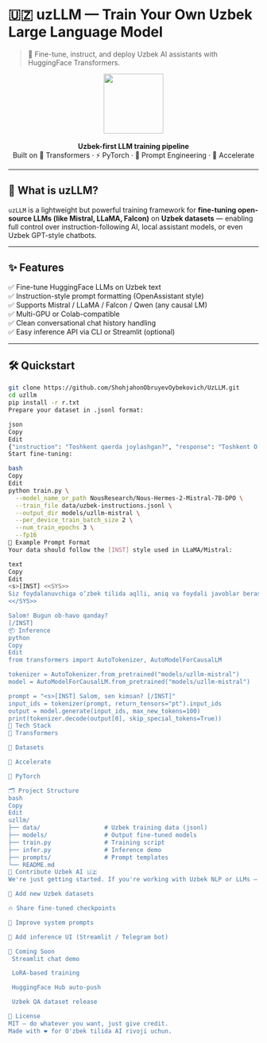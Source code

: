 # 🇺🇿 uzLLM — Train Your Own Uzbek Large Language Model  
> 🧠 Fine-tune, instruct, and deploy Uzbek AI assistants with HuggingFace Transformers.

<div align="center">
  <img src="https://huggingface.co/datasets/huggingface/brand-assets/resolve/main/hf-logo.png" width="120" />
  <br/><br/>
  <strong>Uzbek-first LLM training pipeline</strong><br/>
  Built on 🤗 Transformers · ⚡ PyTorch · 🧪 Prompt Engineering · 🚀 Accelerate
</div>

---

## 📌 What is uzLLM?

`uzLLM` is a lightweight but powerful training framework for **fine-tuning open-source LLMs (like Mistral, LLaMA, Falcon)** on **Uzbek datasets** — enabling full control over instruction-following AI, local assistant models, or even Uzbek GPT-style chatbots.

---

## ✨ Features

✅ Fine-tune HuggingFace LLMs on Uzbek text  
✅ Instruction-style prompt formatting (OpenAssistant style)  
✅ Supports Mistral / LLaMA / Falcon / Qwen (any causal LM)  
✅ Multi-GPU or Colab-compatible  
✅ Clean conversational chat history handling  
✅ Easy inference API via CLI or Streamlit (optional)

---

## 🛠️ Quickstart

```bash
git clone https://github.com/ShohjahonObruyevOybekovich/UzLLM.git
cd uzllm
pip install -r r.txt
Prepare your dataset in .jsonl format:

json
Copy
Edit
{"instruction": "Toshkent qaerda joylashgan?", "response": "Toshkent Oʻzbekiston poytaxti."}
Start fine-tuning:

bash
Copy
Edit
python train.py \
  --model_name_or_path NousResearch/Nous-Hermes-2-Mistral-7B-DPO \
  --train_file data/uzbek-instructions.jsonl \
  --output_dir models/uzllm-mistral \
  --per_device_train_batch_size 2 \
  --num_train_epochs 3 \
  --fp16
🧪 Example Prompt Format
Your data should follow the [INST] style used in LLaMA/Mistral:

text
Copy
Edit
<s>[INST] <<SYS>>
Siz foydalanuvchiga o‘zbek tilida aqlli, aniq va foydali javoblar berasiz.
<</SYS>>

Salom! Bugun ob-havo qanday?
[/INST]
📦 Inference
python
Copy
Edit
from transformers import AutoTokenizer, AutoModelForCausalLM

tokenizer = AutoTokenizer.from_pretrained("models/uzllm-mistral")
model = AutoModelForCausalLM.from_pretrained("models/uzllm-mistral")

prompt = "<s>[INST] Salom, sen kimsan? [/INST]"
input_ids = tokenizer(prompt, return_tensors="pt").input_ids
output = model.generate(input_ids, max_new_tokens=100)
print(tokenizer.decode(output[0], skip_special_tokens=True))
🧰 Tech Stack
🤗 Transformers

🧨 Datasets

🧪 Accelerate

🧠 PyTorch

🗂️ Project Structure
bash
Copy
Edit
uzllm/
├── data/                  # Uzbek training data (jsonl)
├── models/                # Output fine-tuned models
├── train.py               # Training script
├── infer.py               # Inference demo
├── prompts/               # Prompt templates
└── README.md
🙌 Contribute Uzbek AI 🇺🇿
We're just getting started. If you're working with Uzbek NLP or LLMs — join us!

🧠 Add new Uzbek datasets

🔥 Share fine-tuned checkpoints

💬 Improve system prompts

🤖 Add inference UI (Streamlit / Telegram bot)

🏁 Coming Soon
 Streamlit chat demo

 LoRA-based training

 HuggingFace Hub auto-push

 Uzbek QA dataset release

📜 License
MIT — do whatever you want, just give credit.
Made with ❤️ for O'zbek tilida AI rivoji uchun.
